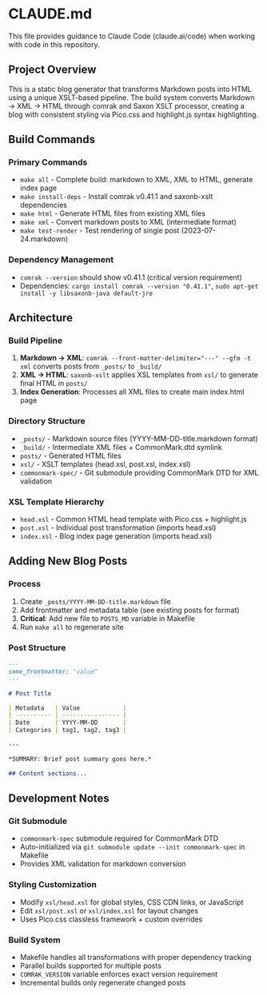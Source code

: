 # CLAUDE.md

This file provides guidance to Claude Code (claude.ai/code) when working with code in this repository.

## Project Overview

This is a static blog generator that transforms Markdown posts into HTML using a unique XSLT-based pipeline. The build system converts Markdown → XML → HTML through comrak and Saxon XSLT processor, creating a blog with consistent styling via Pico.css and highlight.js syntax highlighting.

## Build Commands

### Primary Commands
- `make all` - Complete build: markdown to XML, XML to HTML, generate index page
- `make install-deps` - Install comrak v0.41.1 and saxonb-xslt dependencies
- `make html` - Generate HTML files from existing XML files
- `make xml` - Convert markdown posts to XML (intermediate format)
- `make test-render` - Test rendering of single post (2023-07-24.markdown)

### Dependency Management
- `comrak --version` should show v0.41.1 (critical version requirement)
- Dependencies: `cargo install comrak --version "0.41.1"`, `sudo apt-get install -y libsaxonb-java default-jre`

## Architecture

### Build Pipeline
1. **Markdown → XML**: `comrak --front-matter-delimiter="---" --gfm -t xml` converts posts from `_posts/` to `_build/`
2. **XML → HTML**: `saxonb-xslt` applies XSL templates from `xsl/` to generate final HTML in `posts/`
3. **Index Generation**: Processes all XML files to create main index.html page

### Directory Structure
- `_posts/` - Markdown source files (YYYY-MM-DD-title.markdown format)
- `_build/` - Intermediate XML files + CommonMark.dtd symlink
- `posts/` - Generated HTML files
- `xsl/` - XSLT templates (head.xsl, post.xsl, index.xsl)
- `commonmark-spec/` - Git submodule providing CommonMark DTD for XML validation

### XSL Template Hierarchy
- `head.xsl` - Common HTML head template with Pico.css + highlight.js
- `post.xsl` - Individual post transformation (imports head.xsl)
- `index.xsl` - Blog index page generation (imports head.xsl)

## Adding New Blog Posts

### Process
1. Create `_posts/YYYY-MM-DD-title.markdown` file
2. Add frontmatter and metadata table (see existing posts for format)
3. **Critical**: Add new file to `POSTS_MD` variable in Makefile
4. Run `make all` to regenerate site

### Post Structure
```markdown
---
some_frontmatter: "value"
---

# Post Title

| Metadata   | Value            |
| ---------- | ---------------- |
| Date       | YYYY-MM-DD       |
| Categories | tag1, tag2, tag3 |

---

*SUMMARY: Brief post summary goes here.*

## Content sections...
```

## Development Notes

### Git Submodule
- `commonmark-spec` submodule required for CommonMark DTD
- Auto-initialized via `git submodule update --init commonmark-spec` in Makefile
- Provides XML validation for markdown conversion

### Styling Customization
- Modify `xsl/head.xsl` for global styles, CSS CDN links, or JavaScript
- Edit `xsl/post.xsl` or `xsl/index.xsl` for layout changes
- Uses Pico.css classless framework + custom overrides

### Build System
- Makefile handles all transformations with proper dependency tracking
- Parallel builds supported for multiple posts
- `COMRAK_VERSION` variable enforces exact version requirement
- Incremental builds only regenerate changed posts